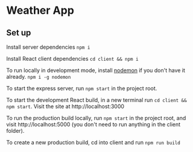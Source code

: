 # Weather App

## Set up

Install server dependencies 
`npm i`

Install React client dependencies
`cd client && npm i`

To run locally in development mode, install [nodemon](https://nodemon.io/) if you don't have it already. 
`npm i -g nodemon`

To start the express server, run `npm start` in the project root. 

To start the development React build, in a new terminal run `cd client && npm start`.
Visit the site at http://localhost:3000

To run the production build locally, run `npm start` in the project root, and visit http://localhost:5000 (you don't need to run anything in the client folder).

To create a new production build, cd into client and run `npm run build`